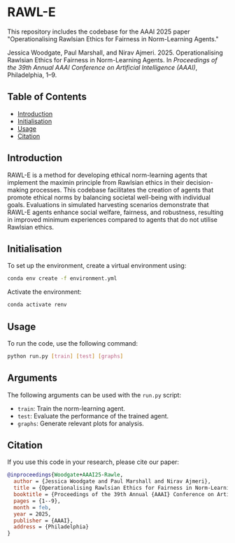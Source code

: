 # RAWL-E
This repository includes the codebase for the AAAI 2025 paper "Operationalising Rawlsian Ethics for Fairness in Norm-Learning Agents."

Jessica Woodgate, Paul Marshall, and Nirav Ajmeri. 2025. Operationalising Rawlsian Ethics for Fairness in Norm-Learning Agents. In *Proceedings of the 39th Annual AAAI Conference on Artificial Intelligence (AAAI)*, Philadelphia, 1–9.


## Table of Contents
- [Introduction](#introduction)
- [Initialisation](#initialisation)
- [Usage](#usage)
- [Citation](#citation)

## Introduction
RAWL-E is a method for developing ethical norm-learning agents that implement the maximin principle from Rawlsian ethics in their decision-making processes. This codebase facilitates the creation of agents that promote ethical norms by balancing societal well-being with individual goals. Evaluations in simulated harvesting scenarios demonstrate that RAWL-E agents enhance social welfare, fairness, and robustness, resulting in improved minimum experiences compared to agents that do not utilise Rawlsian ethics.

## Initialisation
To set up the environment, create a virtual environment using:

```bash
conda env create -f environment.yml
```

Activate the environment:

```bash
conda activate renv
```

## Usage

To run the code, use the following command:

```bash
python run.py [train] [test] [graphs]
```

## Arguments

The following arguments can be used with the `run.py` script:

- `train`: Train the norm-learning agent.
- `test`: Evaluate the performance of the trained agent.
- `graphs`: Generate relevant plots for analysis.

## Citation

If you use this code in your research, please cite our paper:

```bibtex
@inproceedings{Woodgate+AAAI25-Rawle,
  author = {Jessica Woodgate and Paul Marshall and Nirav Ajmeri},
  title = {Operationalising Rawlsian Ethics for Fairness in Norm-Learning Agents},
  booktitle = {Proceedings of the 39th Annual {AAAI} Conference on Artificial Intelligence ({AAAI})},
  pages = {1--9},
  month = feb,     
  year = 2025,
  publisher = {AAAI},
  address = {Philadelphia}
}
